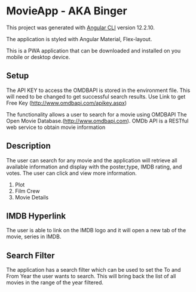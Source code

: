 # MovieApp - AKA Binger

This project was generated with [Angular CLI](https://github.com/angular/angular-cli) version 12.2.10.

The application is styled with Angular Material, Flex-layout.

This is a PWA application that can be downloaded and installed on you mobile or desktop device.

## Setup
The API KEY to access the OMDBAPI is stored in the environment file. 
This will need to be changed to get successful search results.  Use Link to get Free Key (http://www.omdbapi.com/apikey.aspx)

The functionality allows a user to search for a movie using OMDBAPI The Open Movie Database.(http://www.omdbapi.com). OMDb API is a RESTful web service to obtain movie information

## Description
The user can search for any movie and the application will retrieve all available information and display with the poster,type, IMDB rating, and votes. The user can click and view more information.
1. Plot 
2. Film Crew
3. Movie Details

## IMDB Hyperlink
The user is able to link on the IMDB logo and it will open a new tab of the movie, series in IMDB.

## Search Filter

The application has a search filter which can be used to set the To and From Year the user wants to search. This will bring back the list of all movies in the range of the year filtered.

